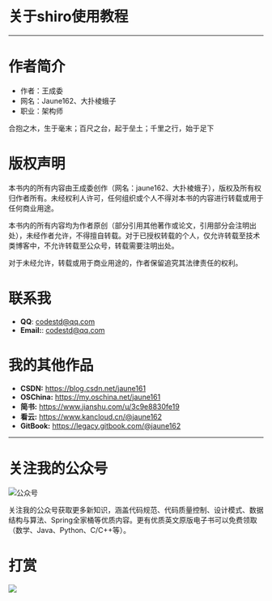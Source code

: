 # 关于shiro使用教程

---

# 作者简介
- 作者：王成委
- 网名：Jaune162、大扑棱蛾子
- 职业：架构师

合抱之木，生于毫末；百尺之台，起于垒土；千里之行，始于足下

# 版权声明

本书内的所有内容由王成委创作（网名：jaune162、大扑棱蛾子），版权及所有权归作者所有。未经权利人许可，任何组织或个人不得对本书的内容进行转载或用于任何商业用途。

本书内的所有内容均为作者原创（部分引用其他著作或论文，引用部分会注明出处），未经作者允许，不得擅自转载。对于已授权转载的个人，仅允许转载至技术类博客中，不允许转载至公众号，转载需要注明出处。

对于未经允许，转载或用于商业用途的，作者保留追究其法律责任的权利。

# 联系我

- **QQ**: codestd@qq.com
- **Email:**: codestd@qq.com

# 我的其他作品

- **CSDN:** https://blog.csdn.net/jaune161
- **OSChina:** https://my.oschina.net/jaune161
- **简书:** https://www.jianshu.com/u/3c9e8830fe19
- **看云:** https://www.kancloud.cn/@jaune162
- **GitBook:** https://legacy.gitbook.com/@jaune162

---

# 关注我的公众号
![公众号](https://images.jaune162.com/images/wechat/qrcode.jpg)

关注我的公众号获取更多新知识，涵盖代码规范、代码质量控制、设计模式、数据结构与算法、Spring全家桶等优质内容。更有优质英文原版电子书可以免费领取（数学、Java、Python、C/C++等）。

# 打赏
![](https://images.jaune162.com/images/commons/donate.png)
